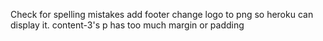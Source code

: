 Check for spelling mistakes
add footer
change logo to png so heroku can display it.
content-3's p has too much margin or padding


